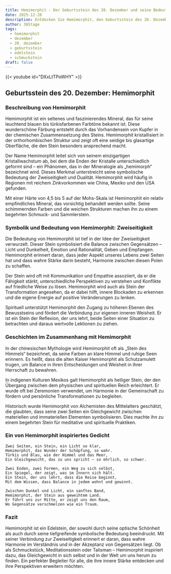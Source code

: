 ```yaml
---
title: Hemimorphit - Der Geburtsstein des 20. Dezember und seine Bedeutung
date: 2025-12-20
description: Entdecken Sie Hemimorphit, den Geburtsstein des 20. Dezember, der Zweiseitigkeit symbolisiert. Seine Symbolik und Geschichte werden Sie inspirieren.
author: 365tage
tags:
  - hemimorphit
  - dezember
  - 20. dezember
  - geburtsstein
  - edelstein
  - schmuckstein
draft: false
---
```


{{< youtube id="DXxLtTPoWHY" >}}

## Geburtsstein des 20. Dezember: Hemimorphit

### Beschreibung von Hemimorphit

Hemimorphit ist ein seltenes und faszinierendes Mineral, das für seine leuchtend blauen bis türkisfarbenen Farbtöne bekannt ist. Diese wunderschöne Färbung entsteht durch das Vorhandensein von Kupfer in der chemischen Zusammensetzung des Steins. Hemimorphit kristallisiert in der orthorhombischen Struktur und zeigt oft eine seidige bis glasartige Oberfläche, die den Stein besonders ansprechend macht.

Der Name Hemimorphit leitet sich von seinem einzigartigen Kristallwachstum ab, bei dem die Enden der Kristalle unterschiedlich geformt sind – ein Phänomen, das in der Mineralogie als „hemimorph“ bezeichnet wird. Dieses Merkmal unterstreicht seine symbolische Bedeutung der Zweiseitigkeit und Dualität. Hemimorphit wird häufig in Regionen mit reichem Zinkvorkommen wie China, Mexiko und den USA gefunden.

Mit einer Härte von 4,5 bis 5 auf der Mohs-Skala ist Hemimorphit ein relativ empfindliches Mineral, das vorsichtig behandelt werden sollte. Seine schimmernden Farben und die weichen Strukturen machen ihn zu einem begehrten Schmuck- und Sammlerstein.

### Symbolik und Bedeutung von Hemimorphit: Zweiseitigkeit

Die Bedeutung von Hemimorphit ist tief in der Idee der Zweiseitigkeit verwurzelt. Dieser Stein symbolisiert die Balance zwischen Gegensätzen – Licht und Dunkelheit, Emotion und Rationalität, Geben und Empfangen. Hemimorphit erinnert daran, dass jeder Aspekt unseres Lebens zwei Seiten hat und dass wahre Stärke darin besteht, Harmonie zwischen diesen Polen zu schaffen.

Der Stein wird oft mit Kommunikation und Empathie assoziiert, da er die Fähigkeit stärkt, unterschiedliche Perspektiven zu verstehen und Konflikte auf friedliche Weise zu lösen. Hemimorphit wird auch als Stein der Transformation angesehen, da er dabei hilft, innere Blockaden zu erkennen und die eigene Energie auf positive Veränderungen zu lenken.

Spirituell unterstützt Hemimorphit den Zugang zu höheren Ebenen des Bewusstseins und fördert die Verbindung zur eigenen inneren Weisheit. Er ist ein Stein der Reflexion, der uns lehrt, beide Seiten einer Situation zu betrachten und daraus wertvolle Lektionen zu ziehen.

### Geschichten im Zusammenhang mit Hemimorphit

In der chinesischen Mythologie wird Hemimorphit oft als „Stein des Himmels“ bezeichnet, da seine Farben an klare Himmel und ruhige Seen erinnern. Es heißt, dass die alten Kaiser Hemimorphit als Schutzamulett trugen, um Balance in ihren Entscheidungen und Weisheit in ihrer Herrschaft zu bewahren.

In indigenen Kulturen Mexikos galt Hemimorphit als heiliger Stein, der den Übergang zwischen dem physischen und spirituellen Reich erleichtert. Er wurde oft bei Zeremonien verwendet, um Harmonie in der Gemeinschaft zu fördern und persönliche Transformationen zu begleiten.

Historisch wurde Hemimorphit von Alchemisten des Mittelalters geschätzt, die glaubten, dass seine zwei Seiten ein Gleichgewicht zwischen materiellen und immateriellen Elementen symbolisieren. Dies machte ihn zu einem begehrten Stein für meditative und spirituelle Praktiken.

### Ein von Hemimorphit inspiriertes Gedicht

```
Zwei Seiten, ein Stein, ein Licht so klar,  
Hemimorphit, das Wunder der Schöpfung, so wahr.  
Türkis und Blau, wie der Himmel und das Meer,  
Ein Gleichgewicht, das zu uns spricht – so ehrlich, so schwer.  

Zwei Enden, zwei Formen, ein Weg zu sich selbst,  
Ein Spiegel, der zeigt, was im Innern sich hält.  
Ein Stein, der uns lehrt, dass die Reise beginnt,  
Mit dem Wissen, dass Balance in jedem wohnt und gewinnt.  

Zwischen Dunkel und Licht, ein sanftes Band,  
Hemimorphit, der Stein aus geweihtem Land.  
Er führt uns zur Mitte, er zeigt uns den Raum,  
Wo Gegensätze verschmelzen wie ein Traum.  
```

### Fazit

Hemimorphit ist ein Edelstein, der sowohl durch seine optische Schönheit als auch durch seine tiefgreifende symbolische Bedeutung beeindruckt. Mit seiner Verbindung zur Zweiseitigkeit erinnert er daran, dass wahre Harmonie im Verständnis und in der Akzeptanz von Gegensätzen liegt. Ob als Schmuckstück, Meditationsstein oder Talisman – Hemimorphit inspiriert dazu, das Gleichgewicht in sich selbst und in der Welt um uns herum zu finden. Ein perfekter Begleiter für alle, die ihre innere Stärke entdecken und ihre Perspektiven erweitern möchten.